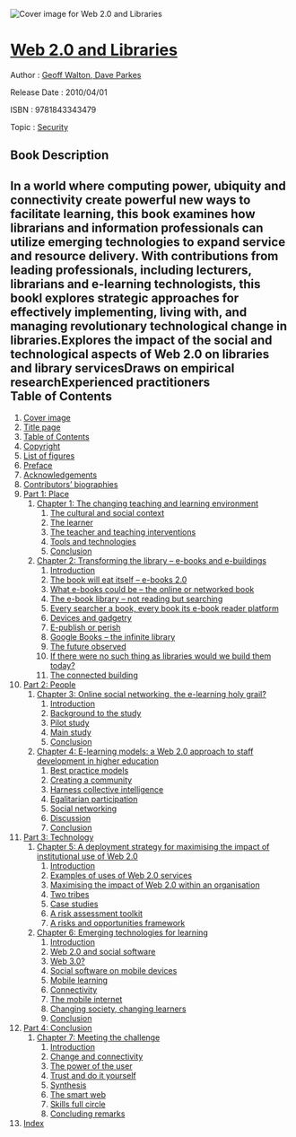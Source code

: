 ![Cover image for Web 2.0 and Libraries](https://imgdetail.ebookreading.net/cover/cover/security/EB9781843343479.jpg)

[Web 2.0 and Libraries](https://ebookreading.net/view/book/Web+2.0+and+Libraries-EB9781843343479_1.html "Web 2.0 and Libraries")
====================================================================================================================

Author : [Geoff Walton](https://ebookreading.net/search/author/Geoff+Walton),[ Dave Parkes](https://ebookreading.net/search/author/+Dave+Parkes)

Release Date : 2010/04/01

ISBN : 9781843343479

Topic : [Security](https://ebookreading.net/search/category/security)

Book Description
-----------------

In a world where computing power, ubiquity and connectivity create powerful new ways to facilitate learning, this book examines how librarians and information professionals can utilize emerging technologies to expand service and resource delivery. With contributions from leading professionals, including lecturers, librarians and e-learning technologists, this bookl explores strategic approaches for effectively implementing, living with, and managing revolutionary technological change in libraries.Explores the impact of the social and technological aspects of Web 2.0 on libraries and library servicesDraws on empirical researchExperienced practitioners              
Table of Contents
-----------------

1. [Cover image](https://ebookreading.net/view/book/Web+2.0+and+Libraries-EB9781843343479_1.html)
1. [Title page](https://ebookreading.net/view/book/Web+2.0+and+Libraries-EB9781843343479_2.html)
1. [Table of Contents](https://ebookreading.net/view/book/Web+2.0+and+Libraries-EB9781843343479_3.html)
1. [Copyright](https://ebookreading.net/view/book/Web+2.0+and+Libraries-EB9781843343479_4.html)
1. [List of figures](https://ebookreading.net/view/book/Web+2.0+and+Libraries-EB9781843343479_6.html)
1. [Preface](https://ebookreading.net/view/book/Web+2.0+and+Libraries-EB9781843343479_0.html)
1. [Acknowledgements](https://ebookreading.net/view/book/Web+2.0+and+Libraries-EB9781843343479_8.html)
1. [Contributors’ biographies](https://ebookreading.net/view/book/Web+2.0+and+Libraries-EB9781843343479_9.html)
1. [Part 1: Place](https://ebookreading.net/view/book/Web+2.0+and+Libraries-EB9781843343479_10.html)
    1. [Chapter 1: The changing teaching and learning environment](https://ebookreading.net/view/book/Web+2.0+and+Libraries-EB9781843343479_11.html)
        1. [The cultural and social context](https://ebookreading.net/view/book/Web+2.0+and+Libraries-EB9781843343479_11.html#st0010)
        1. [The learner](https://ebookreading.net/view/book/Web+2.0+and+Libraries-EB9781843343479_11.html#st0015)
        1. [The teacher and teaching interventions](https://ebookreading.net/view/book/Web+2.0+and+Libraries-EB9781843343479_11.html#st0020)
        1. [Tools and technologies](https://ebookreading.net/view/book/Web+2.0+and+Libraries-EB9781843343479_11.html#st0025)
        1. [Conclusion](https://ebookreading.net/view/book/Web+2.0+and+Libraries-EB9781843343479_11.html#st0030)
    1. [Chapter 2: Transforming the library – e-books and e-buildings](https://ebookreading.net/view/book/Web+2.0+and+Libraries-EB9781843343479_0.html)
        1. [Introduction](https://ebookreading.net/view/book/Web+2.0+and+Libraries-EB9781843343479_0.html#st0010)
        1. [The book will eat itself – e-books 2.0](https://ebookreading.net/view/book/Web+2.0+and+Libraries-EB9781843343479_0.html#st0015)
        1. [What e-books could be – the online or networked book](https://ebookreading.net/view/book/Web+2.0+and+Libraries-EB9781843343479_0.html#st0020)
        1. [The e-book library – not reading but searching](https://ebookreading.net/view/book/Web+2.0+and+Libraries-EB9781843343479_0.html#st0025)
        1. [Every searcher a book, every book its e-book reader platform](https://ebookreading.net/view/book/Web+2.0+and+Libraries-EB9781843343479_0.html#st0030)
        1. [Devices and gadgetry](https://ebookreading.net/view/book/Web+2.0+and+Libraries-EB9781843343479_0.html#st0035)
        1. [E-publish or perish](https://ebookreading.net/view/book/Web+2.0+and+Libraries-EB9781843343479_0.html#st0040)
        1. [Google Books – the infinite library](https://ebookreading.net/view/book/Web+2.0+and+Libraries-EB9781843343479_0.html#st0045)
        1. [The future observed](https://ebookreading.net/view/book/Web+2.0+and+Libraries-EB9781843343479_0.html#st0050)
        1. [If there were no such thing as libraries would we build them today?](https://ebookreading.net/view/book/Web+2.0+and+Libraries-EB9781843343479_0.html#st0055)
        1. [The connected building](https://ebookreading.net/view/book/Web+2.0+and+Libraries-EB9781843343479_0.html#st0060)
1. [Part 2: People](https://ebookreading.net/view/book/Web+2.0+and+Libraries-EB9781843343479_13.html)
    1. [Chapter 3: Online social networking, the e-learning holy grail?](https://ebookreading.net/view/book/Web+2.0+and+Libraries-EB9781843343479_0.html)
        1. [Introduction](https://ebookreading.net/view/book/Web+2.0+and+Libraries-EB9781843343479_0.html#st0010)
        1. [Background to the study](https://ebookreading.net/view/book/Web+2.0+and+Libraries-EB9781843343479_0.html#st0015)
        1. [Pilot study](https://ebookreading.net/view/book/Web+2.0+and+Libraries-EB9781843343479_0.html#st0020)
        1. [Main study](https://ebookreading.net/view/book/Web+2.0+and+Libraries-EB9781843343479_0.html#st0040)
        1. [Conclusion](https://ebookreading.net/view/book/Web+2.0+and+Libraries-EB9781843343479_0.html#st0085)
    1. [Chapter 4: E-learning models: a Web 2.0 approach to staff development in higher education](https://ebookreading.net/view/book/Web+2.0+and+Libraries-EB9781843343479_14.html)
        1. [Best practice models](https://ebookreading.net/view/book/Web+2.0+and+Libraries-EB9781843343479_14.html#st0010)
        1. [Creating a community](https://ebookreading.net/view/book/Web+2.0+and+Libraries-EB9781843343479_14.html#st0015)
        1. [Harness collective intelligence](https://ebookreading.net/view/book/Web+2.0+and+Libraries-EB9781843343479_14.html#st0020)
        1. [Egalitarian participation](https://ebookreading.net/view/book/Web+2.0+and+Libraries-EB9781843343479_14.html#st0025)
        1. [Social networking](https://ebookreading.net/view/book/Web+2.0+and+Libraries-EB9781843343479_14.html#st0030)
        1. [Discussion](https://ebookreading.net/view/book/Web+2.0+and+Libraries-EB9781843343479_14.html#st0035)
        1. [Conclusion](https://ebookreading.net/view/book/Web+2.0+and+Libraries-EB9781843343479_14.html#st0060)
1. [Part 3: Technology](https://ebookreading.net/view/book/Web+2.0+and+Libraries-EB9781843343479_15.html)
    1. [Chapter 5: A deployment strategy for maximising the impact of institutional use of Web 2.0](https://ebookreading.net/view/book/Web+2.0+and+Libraries-EB9781843343479_16.html)
        1. [Introduction](https://ebookreading.net/view/book/Web+2.0+and+Libraries-EB9781843343479_16.html#st0010)
        1. [Examples of uses of Web 2.0 services](https://ebookreading.net/view/book/Web+2.0+and+Libraries-EB9781843343479_16.html#st0015)
        1. [Maximising the impact of Web 2.0 within an organisation](https://ebookreading.net/view/book/Web+2.0+and+Libraries-EB9781843343479_16.html#st0020)
        1. [Two tribes](https://ebookreading.net/view/book/Web+2.0+and+Libraries-EB9781843343479_16.html#st0040)
        1. [Case studies](https://ebookreading.net/view/book/Web+2.0+and+Libraries-EB9781843343479_16.html#st0075)
        1. [A risk assessment toolkit](https://ebookreading.net/view/book/Web+2.0+and+Libraries-EB9781843343479_16.html#st0125)
        1. [A risks and opportunities framework](https://ebookreading.net/view/book/Web+2.0+and+Libraries-EB9781843343479_16.html#st0130)
    1. [Chapter 6: Emerging technologies for learning](https://ebookreading.net/view/book/Web+2.0+and+Libraries-EB9781843343479_17.html)
        1. [Introduction](https://ebookreading.net/view/book/Web+2.0+and+Libraries-EB9781843343479_17.html#st0010)
        1. [Web 2.0 and social software](https://ebookreading.net/view/book/Web+2.0+and+Libraries-EB9781843343479_17.html#st0015)
        1. [Web 3.0?](https://ebookreading.net/view/book/Web+2.0+and+Libraries-EB9781843343479_17.html#st0020)
        1. [Social software on mobile devices](https://ebookreading.net/view/book/Web+2.0+and+Libraries-EB9781843343479_17.html#st0025)
        1. [Mobile learning](https://ebookreading.net/view/book/Web+2.0+and+Libraries-EB9781843343479_17.html#st0030)
        1. [Connectivity](https://ebookreading.net/view/book/Web+2.0+and+Libraries-EB9781843343479_17.html#st0060)
        1. [The mobile internet](https://ebookreading.net/view/book/Web+2.0+and+Libraries-EB9781843343479_17.html#st0090)
        1. [Changing society, changing learners](https://ebookreading.net/view/book/Web+2.0+and+Libraries-EB9781843343479_17.html#st0150)
        1. [Conclusion](https://ebookreading.net/view/book/Web+2.0+and+Libraries-EB9781843343479_17.html#st0190)
1. [Part 4: Conclusion](https://ebookreading.net/view/book/Web+2.0+and+Libraries-EB9781843343479_18.html)
    1. [Chapter 7: Meeting the challenge](https://ebookreading.net/view/book/Web+2.0+and+Libraries-EB9781843343479_19.html)
        1. [Introduction](https://ebookreading.net/view/book/Web+2.0+and+Libraries-EB9781843343479_19.html#st0010)
        1. [Change and connectivity](https://ebookreading.net/view/book/Web+2.0+and+Libraries-EB9781843343479_19.html#st0015)
        1. [The power of the user](https://ebookreading.net/view/book/Web+2.0+and+Libraries-EB9781843343479_19.html#st0020)
        1. [Trust and do it yourself](https://ebookreading.net/view/book/Web+2.0+and+Libraries-EB9781843343479_19.html#st0025)
        1. [Synthesis](https://ebookreading.net/view/book/Web+2.0+and+Libraries-EB9781843343479_19.html#st0030)
        1. [The smart web](https://ebookreading.net/view/book/Web+2.0+and+Libraries-EB9781843343479_19.html#st0035)
        1. [Skills full circle](https://ebookreading.net/view/book/Web+2.0+and+Libraries-EB9781843343479_19.html#st0040)
        1. [Concluding remarks](https://ebookreading.net/view/book/Web+2.0+and+Libraries-EB9781843343479_19.html#st0045)
1. [Index](https://ebookreading.net/view/book/Web+2.0+and+Libraries-EB9781843343479_20.html)

